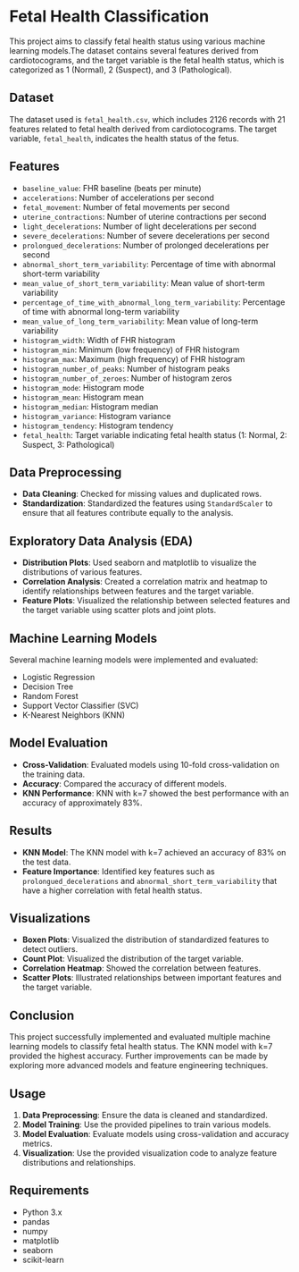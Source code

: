 # Fetal Health Classification
This project aims to classify fetal health status using various machine learning models.The dataset contains several features derived from cardiotocograms, and the target variable is the fetal health status, which is categorized as 1 (Normal), 2 (Suspect), and 3 (Pathological). 

## Dataset
The dataset used is `fetal_health.csv`, which includes 2126 records with 21 features related to fetal health derived from cardiotocograms. The target variable, `fetal_health`, indicates the health status of the fetus.

## Features
- `baseline_value`: FHR baseline (beats per minute) 
- `accelerations`: Number of accelerations per second
- `fetal_movement`: Number of fetal movements per second
- `uterine_contractions`: Number of uterine contractions per second
- `light_decelerations`: Number of light decelerations per second
- `severe_decelerations`: Number of severe decelerations per second
- `prolongued_decelerations`: Number of prolonged decelerations per second
- `abnormal_short_term_variability`: Percentage of time with abnormal short-term variability
- `mean_value_of_short_term_variability`: Mean value of short-term variability
- `percentage_of_time_with_abnormal_long_term_variability`: Percentage of time with abnormal long-term variability
- `mean_value_of_long_term_variability`: Mean value of long-term variability
- `histogram_width`: Width of FHR histogram
- `histogram_min`: Minimum (low frequency) of FHR histogram
- `histogram_max`: Maximum (high frequency) of FHR histogram
- `histogram_number_of_peaks`: Number of histogram peaks
- `histogram_number_of_zeroes`: Number of histogram zeros
- `histogram_mode`: Histogram mode
- `histogram_mean`: Histogram mean
- `histogram_median`: Histogram median
- `histogram_variance`: Histogram variance
- `histogram_tendency`: Histogram tendency
- `fetal_health`: Target variable indicating fetal health status (1: Normal, 2: Suspect, 3: Pathological)

## Data Preprocessing

- **Data Cleaning**: Checked for missing values and duplicated rows.
- **Standardization**: Standardized the features using `StandardScaler` to ensure that all features contribute equally to the analysis.

## Exploratory Data Analysis (EDA)

- **Distribution Plots**: Used seaborn and matplotlib to visualize the distributions of various features.
- **Correlation Analysis**: Created a correlation matrix and heatmap to identify relationships between features and the target variable.
- **Feature Plots**: Visualized the relationship between selected features and the target variable using scatter plots and joint plots.

## Machine Learning Models

Several machine learning models were implemented and evaluated:
- Logistic Regression
- Decision Tree
- Random Forest
- Support Vector Classifier (SVC)
- K-Nearest Neighbors (KNN)

## Model Evaluation

- **Cross-Validation**: Evaluated models using 10-fold cross-validation on the training data.
- **Accuracy**: Compared the accuracy of different models.
- **KNN Performance**: KNN with k=7 showed the best performance with an accuracy of approximately 83%.

## Results

- **KNN Model**: The KNN model with k=7 achieved an accuracy of 83% on the test data.
- **Feature Importance**: Identified key features such as `prolongued_decelerations` and `abnormal_short_term_variability` that have a higher correlation with fetal health status.

## Visualizations

- **Boxen Plots**: Visualized the distribution of standardized features to detect outliers.
- **Count Plot**: Visualized the distribution of the target variable.
- **Correlation Heatmap**: Showed the correlation between features.
- **Scatter Plots**: Illustrated relationships between important features and the target variable.

## Conclusion

This project successfully implemented and evaluated multiple machine learning models to classify fetal health status. The KNN model with k=7 provided the highest accuracy. Further improvements can be made by exploring more advanced models and feature engineering techniques.

## Usage

1. **Data Preprocessing**: Ensure the data is cleaned and standardized.
2. **Model Training**: Use the provided pipelines to train various models.
3. **Model Evaluation**: Evaluate models using cross-validation and accuracy metrics.
4. **Visualization**: Use the provided visualization code to analyze feature distributions and relationships.

## Requirements

- Python 3.x
- pandas
- numpy
- matplotlib
- seaborn
- scikit-learn
```
